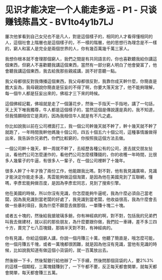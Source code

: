 # 见识才能决定一个人能走多远 - P1 - 只谈赚钱陈昌文 - BV1to4y1b7LJ

屢次他爹看到自己女兒也不是凡人，對是這個樣子的，相同的人才看得懂相同的人，這個社會上階層也是這個樣子的，不一樣的階層，他的思想行為理念是不一樣的，窮人和富人是完全是兩個世界的人，你有幾百萬幾千萬三家人。

我想你根本就不會理那個窮人，我們之間是有共同語言的，你也喜歡聽我給你講這個東西，但窮人不喜歡聽我講這個東西，當然有一部分窮人明白了他會變富了，他會聽我講這個東西，我去給我那些親戚講，說不好意聽一點。

我父母都很反對我傳播這個東西，我父母都很反對，我靠你成天幹什麼，你簡直是膽大妄為，我母親說你簡直是狂妄的不得了啊，你要大落天宮了，他不能夠理解，每一個牛人都是狂妄出來的，佛祖才三下來的時候。

這個佛經記載，佛祖就是走了一個蓮花步，然後一手指天一手指地，講了一句話，天上天下唯我獨尊，牛人都是這個樣子的，當然這個是傳說還是真的，我不知道，但我情願相信它是真的，因為我相信牛人就是有不凡之處。

你比如說我以前在公司裡面打工，我一個公司幹幾天就不幹了，幹十幾天就不幹了就跑了，一年時間我幹他媽幾十個公司，四五十個五六十個公司，這種事情誰做得出來，我告訴你兄弟們，你們比較窮的，你按照我這個方法去做。

一個公司幹十幾天，幹一周就不幹了，去經歷各種公有的公司，進去就交朋友扯淡，看他們公司怎麼運作的，看他們公司怎麼樣賺錢的，你的收穫一年時間，比很多人幾輩子的牛逼，有很多人一輩子，在一個公司裡幹了十幾年。

很多人幹了十年才換了兩份工作，他能跟我比嗎，對不對，他有我見識廣嘛，見識才能決定你能走多遠，馬雲能夠做這個淘寶，是因為他在美國見到了互聯網，懂嗎，李彥宏能夠做百度，是因為李彥宏同志，見到了搜索引擎。

他在美國的時候，所以你沒有見識，你怎麼能夠牛逼呢，我為什麼必須自己當老闆，因為我見識到當老闆的好處了，我見識到當老闆，他收益很高，我為什麼會去做一些暴利項目，我為什麼不願意去做那個，一單賺十塊二十塊。

或者五十塊的，然後給我搶玻璃多銷，你有神經病的啊，對不對，包括我的兄弟們叫我去做建材，就以前的那些朋友，為什麼要跟你做，我們拉一車磚，差不多三四十方，賣完了七八百塊錢，那搞半天對不對，有神經病的。

你有見識，你給這個窮人講，你說一個月賺三十萬，他聽了簡直是，哦怎麼可能，他一個月賺五千塊，或者一萬塊都很困難，就是因為他沒有見識，當他有見識的時候，比如說我知道有做這個小貨袋的，就一百萬放出去。

然後辦一下卡，然後幫銀行給他辦了一下手續，然後問那個貨袋的人，要2%3%的這樣一個期程，三萬塊錢賺到了，一下午都不要，反正每天都會開單，就每天都會開單，每天都會賺三五萬。

